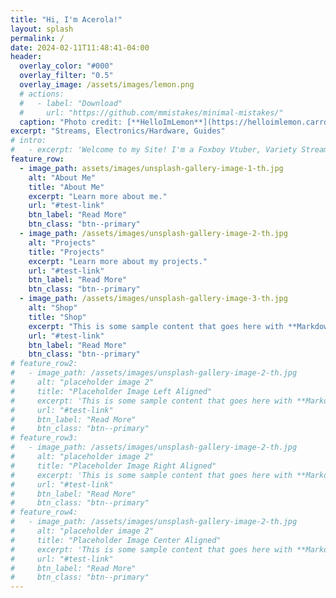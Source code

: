 ```yaml
---
title: "Hi, I'm Acerola!"
layout: splash
permalink: /
date: 2024-02-11T11:48:41-04:00
header:
  overlay_color: "#000"
  overlay_filter: "0.5"
  overlay_image: /assets/images/lemon.png
  # actions:
  #   - label: "Download"
  #     url: "https://github.com/mmistakes/minimal-mistakes/"
  caption: "Photo credit: [**HelloImLemon**](https://helloimlemon.carrd.co/)"
excerpt: "Streams, Electronics/Hardware, Guides"
# intro: 
#   - excerpt: 'Welcome to my Site! I'm a Foxboy Vtuber, Variety Streamer, and Electronics Builder. Here, you can learn more about me, find out more about my projects, and find any guides and tutorials. My goal is to make the craft of streaming and VTubing more accessible, by putting the tools, information, and hardware at your disposal. Centered with `type="center"`'
feature_row:
  - image_path: assets/images/unsplash-gallery-image-1-th.jpg
    alt: "About Me"
    title: "About Me"
    excerpt: "Learn more about me."
    url: "#test-link"
    btn_label: "Read More"
    btn_class: "btn--primary"
  - image_path: /assets/images/unsplash-gallery-image-2-th.jpg
    alt: "Projects"
    title: "Projects"
    excerpt: "Learn more about my projects."
    url: "#test-link"
    btn_label: "Read More"
    btn_class: "btn--primary"
  - image_path: /assets/images/unsplash-gallery-image-3-th.jpg
    alt: "Shop"
    title: "Shop"
    excerpt: "This is some sample content that goes here with **Markdown** formatting."
    url: "#test-link"
    btn_label: "Read More"
    btn_class: "btn--primary"
# feature_row2:
#   - image_path: /assets/images/unsplash-gallery-image-2-th.jpg
#     alt: "placeholder image 2"
#     title: "Placeholder Image Left Aligned"
#     excerpt: 'This is some sample content that goes here with **Markdown** formatting. Left aligned with `type="left"`'
#     url: "#test-link"
#     btn_label: "Read More"
#     btn_class: "btn--primary"
# feature_row3:
#   - image_path: /assets/images/unsplash-gallery-image-2-th.jpg
#     alt: "placeholder image 2"
#     title: "Placeholder Image Right Aligned"
#     excerpt: 'This is some sample content that goes here with **Markdown** formatting. Right aligned with `type="right"`'
#     url: "#test-link"
#     btn_label: "Read More"
#     btn_class: "btn--primary"
# feature_row4:
#   - image_path: /assets/images/unsplash-gallery-image-2-th.jpg
#     alt: "placeholder image 2"
#     title: "Placeholder Image Center Aligned"
#     excerpt: 'This is some sample content that goes here with **Markdown** formatting. Centered with `type="center"`'
#     url: "#test-link"
#     btn_label: "Read More"
#     btn_class: "btn--primary"
---
```


<!-- # Follow us on social media:

# <ul>
#   <li><a href="https://twitter.com/yourusername" target="_blank"><i class="fab fa-twitter"></i> Twitter</a></li>
#   <li><a href="https://blueskyweb.org/@yourusername" target="_blank"><i class="fab fa-bluesky"></i> BlueSky</a></li>
#   <li><a href="https://ko-fi.com/yourusername" target="_blank"><i class="fab fa-ko-fi"></i> Ko-Fi</a></li>
#   <li><a href="https://www.twitch.tv/yourusername" target="_blank"><i class="fab fa-twitch"></i> Twitch</a></li>
# </ul> -->

<!-- # {% include feature_row id="intro" type="center" %}

# {% include feature_row %}

# {% include feature_row id="feature_row2" type="left" %}

# {% include feature_row id="feature_row3" type="right" %}

# {% include feature_row id="feature_row4" type="center" %} -->